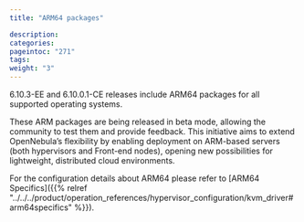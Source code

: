 ```yaml
---
title: "ARM64 packages"

description:
categories:
pageintoc: "271"
tags:
weight: "3"
---
```


<a id="arm64"></a>

<!--# ARM64 packages -->

6.10.3-EE and 6.10.0.1-CE releases include ARM64 packages for all supported operating systems.

These ARM packages are being released in beta mode, allowing the community to test them and provide feedback. This initiative aims to extend OpenNebula’s flexibility by enabling deployment on ARM-based servers (both hypervisors and Front-end nodes), opening new possibilities for lightweight, distributed cloud environments.

For the configuration details about ARM64 please refer to [ARM64 Specifics]({{% relref "../../../product/operation_references/hypervisor_configuration/kvm_driver#arm64specifics" %}}).
